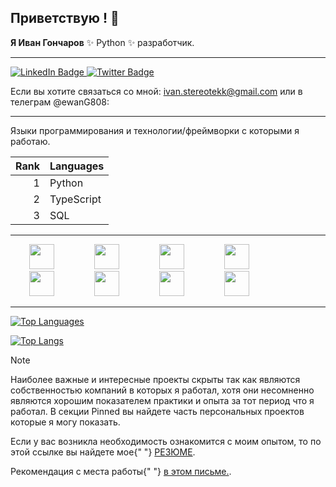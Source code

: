## Приветствую ! 👋


**Я Иван Гончаров**  ✨ Python ✨ разработчик. 

---


<div id="badges">
  <a href="https://www.linkedin.com/in/ivan-goncharov-01b2a736a/">
    <img src="https://img.shields.io/badge/LinkedIn-blue?style=for-the-badge&logo=linkedin&logoColor=white" alt="LinkedIn Badge"/>
  </a>
  <a href="https://twitter.com/?lang=ru">
    <img src="https://img.shields.io/badge/Twitter-blue?style=for-the-badge&logo=twitter&logoColor=white" alt="Twitter Badge"/>
  </a>
</div>

Если вы хотите связаться со мной:  ivan.stereotekk@gmail.com или в телеграм @ewanG808:

---

Языки программирования и технологии/фреймворки с которыми я работаю.

| Rank | Languages |                
|-----:|-----------|
|     1| Python    |
|     2| TypeScript|
|     3| SQL       |

---

<div>

<img height="40" width="40" hspace="30" src="https://cdn.jsdelivr.net/gh/devicons/devicon@latest/icons/python/python-original-wordmark.svg" />

<img height="40" width="40" hspace="30" src="https://cdn.jsdelivr.net/gh/devicons/devicon@latest/icons/apachekafka/apachekafka-original.svg" />

<img height="40" width="40" hspace="30" src="https://cdn.jsdelivr.net/gh/devicons/devicon@latest/icons/postgresql/postgresql-original.svg" />

<img height="40" width="40" hspace="30" src="https://cdn.jsdelivr.net/gh/devicons/devicon@latest/icons/sqlalchemy/sqlalchemy-original.svg" /> 

<img height="40" width="40" hspace="30" src="https://cdn.jsdelivr.net/gh/devicons/devicon@latest/icons/docker/docker-plain-wordmark.svg" />

<img height="40" width="40" hspace="30" src="https://cdn.jsdelivr.net/gh/devicons/devicon@latest/icons/fastapi/fastapi-original.svg" />

<img height="40" width="40" hspace="30" src="https://cdn.jsdelivr.net/gh/devicons/devicon@latest/icons/nextjs/nextjs-original.svg" />

<img height="40" width="40" hspace="30" src="https://cdn.jsdelivr.net/gh/devicons/devicon@latest/icons/apacheairflow/apacheairflow-original-wordmark.svg" />
  
</div>          

---


[![Top Languages](https://github-readme-stats.vercel.app/api?username=ivanIStereotekk)](https://github.com/anuraghazra/github-readme-stats)


[![Top Langs](https://github-readme-stats.vercel.app/api/top-langs/?username=ivanIStereotekk)](https://github.com/anuraghazra/github-readme-stats)
          
          
          

> [!NOTE]
> Наиболее важные и интересные проекты скрыты так как являются собственностью компаний в которых я работал,
> хотя они несомненно являются хорошим показателем практики и опыта за тот период что я работал.
> В секции Pinned вы найдете часть персональных проектов которые я могу показать.



<p>
Если у вас возникла необходимость ознакомится с моим опытом, то по этой ссылке вы найдете мое{" "}
<a href="https://drive.google.com/file/d/1JKwN-AK3glRn_Geitr7PkRLX0SD70j-C/view?usp=sharing">РЕЗЮМЕ</a>.
</p>
<p>
Рекомендация с места работы{" "}
          <a href="https://drive.google.com/file/d/1vmkdQpL6pjxc5wKelzC72vWGGa8ISG59/view?usp=drive_link">в этом письме.</a>.
</p>



